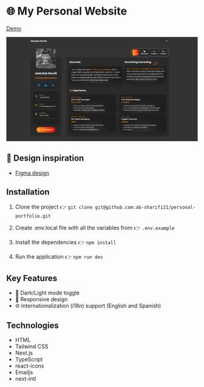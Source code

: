 # 🌐 My Personal Website

[Demo](https://abdullah-sharifi.vercel.app/)

<div align="center">
    <img src="./public/portfolio-dark.png" />
</div>

## 🤖 Design inspiration

- [Figma design](<https://www.figma.com/design/JnimM2vOsAs5zwpFFR2lvx/Portfolio-Design-(Community)?node-id=0-1&t=1sv2mEKyEFgcweA1-0>)

## Installation

1. Clone the project 👉
   `git clone git@github.com:ab-sharifi21/personal-portfolio.git`

2. Create .env.local file with all the variables from 👉 `.env.example`

3. Install the dependencies 👉 `npm install`

4. Run the application 👉 `npm run dev`

## Key Features

- 🔦 Dark/Light mode toggle
- 📱 Responsive design
- 🌐 Internationalization (i18n) support (English and Spanish)

## Technologies

- HTML
- Tailwind CSS
- Next.js
- TypeScript
- react-icons
- Emailjs
- next-intl
